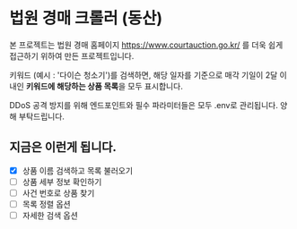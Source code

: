 # 법원 경매 크롤러 (동산)
본 프로젝트는 법원 경매 홈페이지 https://www.courtauction.go.kr/ 를 더욱 쉽게 접근하기 위하여 만든 프로젝트입니다.

키워드 (예시 : '다이슨 청소기')를 검색하면, 해당 일자를 기준으로 매각 기일이 2달 이내인 **키워드에 해당하는 상품 목록**을 모두 표시합니다.

DDoS 공격 방지를 위해 엔드포인트와 필수 파라미터들은 모두 .env로 관리됩니다. 양해 부탁드립니다.



## 지금은 이런게 됩니다.

- [x] 상품 이름 검색하고 목록 불러오기
- [ ] 상품 세부 정보 확인하기
- [ ] 사건 번호로 상품 찾기
- [ ] 목록 정렬 옵션
- [ ] 자세한 검색 옵션